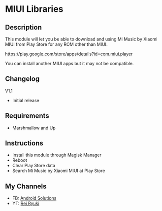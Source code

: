 # **MIUI Libraries**

## Description
This module will let you be able to download and using Mi Music by Xiaomi MIUI from Play Store for any ROM other than MIUI.

https://play.google.com/store/apps/details?id=com.miui.player

You can install another MIUI apps but it may not be compatible.

## Changelog
V1.1
- Initial release

## Requirements
- Marshmallow and Up

## Instructions
- Install this module through Magisk Manager
- Reboot
- Clear Play Store data
- Search Mi Music by Xiaomi MIUI at Play Store

## My Channels
- FB: [Android Solutions](https://m.facebook.com/rikiirawan99/?ref=bookmarks)
- YT: [Rei Ryuki](https://www.youtube.com/channel/UCAZBR3IAu-MSLwGXkZPYxag)
